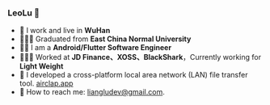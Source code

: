 ###  LeoLu 👋

  - 🔭 I work and live in **WuHan**
  - 👨🏻‍🎓 Graduated from **East China Normal University**
  - 👨‍💻 I am a **Android/Flutter Software Engineer**
  - 🧑🏻‍💻 Worked at **JD Finance、XOSS、BlackShark**，Currently working for **Light Weight**
  - 📱 I developed a cross-platform local area network (LAN) file transfer tool. [airclap.app](https://airclap.app/)
  - 📮 How to reach me: liangludev@gmail.com.
